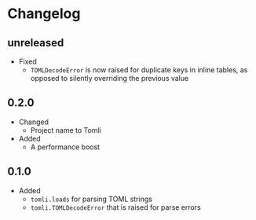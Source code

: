 # Changelog

## **unreleased**

- Fixed
  - `TOMLDecodeError` is now raised for duplicate keys in inline tables,
    as opposed to silently overriding the previous value

## 0.2.0

- Changed
  - Project name to Tomli
- Added
  - A performance boost

## 0.1.0

- Added
  - `tomli.loads` for parsing TOML strings
  - `tomli.TOMLDecodeError` that is raised for parse errors
